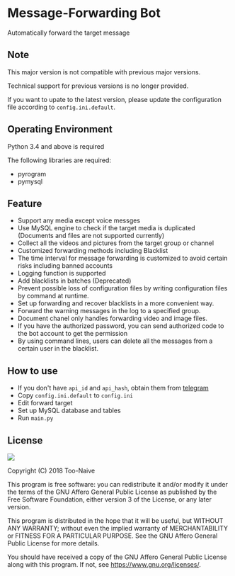 # Message-Forwarding Bot

Automatically forward the target message

## Note

This major version is not compatible with previous major versions.

Technical support for previous versions is no longer provided.

If you want to upate to the latest version, please update the configuration file according to `config.ini.default`.

## Operating Environment

Python 3.4 and above is required

The following libraries are required:

- pyrogram
- pymysql

## Feature

* Support any media except voice messges
* Use MySQL engine to check if the target media is duplicated (Documents and files are not supported currently)
* Collect all the videos and pictures from the target group or channel
* Customized forwarding methods including Blacklist
* The time interval for message forwarding is customized to avoid certain risks including banned accounts
* Logging function is supported
* Add blacklists in batches (Deprecated)
* Prevent possible loss of configuration files by writing configuration files by command at runtime.
* Set up forwarding and recover blacklists in a more convenient way.
* Forward the warning messages in the log to a specified group.
* Document chanel only handles forwarding video and image files.
* If you have the authorized password, you can send authorized code to the bot account to get the permission
* By using command lines, users can delete all the messages from a certain user in the blacklist.

## How to use

* If you don't have `api_id` and `api_hash`, obtain them from [telegram](https://my.telegram.org/apps)
* Copy `config.ini.default` to `config.ini`
* Edit forward target
* Set up MySQL database and tables
* Run `main.py`

## License

[![](https://www.gnu.org/graphics/agplv3-155x51.png)](https://www.gnu.org/licenses/agpl-3.0.txt)

Copyright (C) 2018 Too-Naive

This program is free software: you can redistribute it and/or modify it under the terms of the GNU Affero General Public License as published by the Free Software Foundation, either version 3 of the License, or any later version.

This program is distributed in the hope that it will be useful, but WITHOUT ANY WARRANTY; without even the implied warranty of MERCHANTABILITY or FITNESS FOR A PARTICULAR PURPOSE. See the GNU Affero General Public License for more details.

You should have received a copy of the GNU Affero General Public License along with this program. If not, see <https://www.gnu.org/licenses/>.
